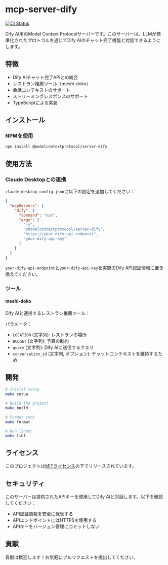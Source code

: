 # mcp-server-dify
[![CI Status](https://github.com/yuru-sha/mcp-server-dify/actions/workflows/ci.yml/badge.svg)](https://github.com/yuru-sha/mcp-server-dify/actions)

Dify AI用のModel Context Protocolサーバーです。このサーバーは、LLMが標準化されたプロトコルを通じてDify AIのチャット完了機能と対話できるようにします。

## 特徴

- Dify AIチャット完了APIとの統合
- レストラン推薦ツール（meshi-doko）
- 会話コンテキストのサポート
- ストリーミングレスポンスのサポート
- TypeScriptによる実装

## インストール

### NPMを使用

```bash
npm install @modelcontextprotocol/server-dify
```

## 使用方法

### Claude Desktopとの連携

`claude_desktop_config.json`に以下の設定を追加してください：

```json
{
  "mcpServers": {
    "dify": {
      "command": "npx",
      "args": [
        "-y",
        "@modelcontextprotocol/server-dify",
        "https://your-dify-api-endpoint",
        "your-dify-api-key"
      ]
    }
  }
}
```

`your-dify-api-endpoint`と`your-dify-api-key`を実際のDify API認証情報に置き換えてください。

### ツール

#### meshi-doko

Dify AIと連携するレストラン推薦ツール：

パラメータ：
- `LOCATION` (文字列): レストランの場所
- `BUDGET` (文字列): 予算の制約
- `query` (文字列): Dify AIに送信するクエリ
- `conversation_id` (文字列, オプション): チャットコンテキストを維持するため

## 開発

```bash
# Initial setup
make setup

# Build the project
make build

# Format code
make format

# Run linter
make lint
```

## ライセンス

このプロジェクトは[MITライセンス](LICENSE)の下でリリースされています。

## セキュリティ

このサーバーは提供されたAPIキーを使用してDify AIと対話します。以下を確認してください：
- API認証情報を安全に保管する
- APIエンドポイントにはHTTPSを使用する
- APIキーをバージョン管理にコミットしない

## 貢献

貢献は歓迎します！お気軽にプルリクエストを提出してください。